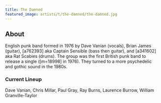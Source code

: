 ```yaml
---
title: The Damned
featured_image: artists/t/the-damned/the-damned.jpg
---
```

## About

English punk band formed in 1976 by Dave Vanian (vocals), Brian James (guitar), [a762393] aka Captain Sensible (bass then guitar), and [a341602] aka Rat Scabies (drums).
The group was the first British punk band to release a single ([m=18998] in 1976). They turned to a more psychedelic and gothic sound in the 1980s.

### Current Lineup

Dave Vanian, Chris Millar, Paul Gray, Ray Burns, Laurence Burrow, William Granville-Taylor

